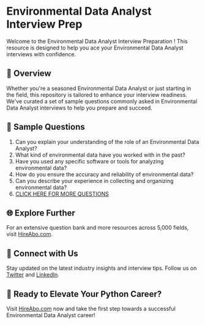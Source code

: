 # Environmental Data Analyst Interview Prep

Welcome to the Environmental Data Analyst Interview Preparation ! This resource is designed to help you ace your Environmental Data Analyst interviews with confidence.

## 🚀 Overview

Whether you're a seasoned Environmental Data Analyst or just starting in the field, this repository is tailored to enhance your interview readiness. We've curated a set of sample questions commonly asked in Environmental Data Analyst interviews to help you prepare and succeed.

## 📝 Sample Questions

1. Can you explain your understanding of the role of an Environmental Data Analyst?
2. What kind of environmental data have you worked with in the past?
3. Have you used any specific software or tools for analyzing environmental data?
4. How do you ensure the accuracy and reliability of environmental data?
5. Can you describe your experience in collecting and organizing environmental data?
6. [CLICK HERE FOR MORE QUESTIONS](https://hireabo.com/job/10_1_22/Environmental%20Data%20Analyst)

## 🌐 Explore Further

For an extensive question bank and more resources across 5,000 fields, visit [HireAbo.com](https://www.hireabo.com).

## 📱 Connect with Us

Stay updated on the latest industry insights and interview tips. Follow us on [Twitter](https://twitter.com/hireabo) and [LinkedIn](https://www.linkedin.com/in/hire-abo-3609972a8/).

## 🚀 Ready to Elevate Your Python Career?

Visit [HireAbo.com](https://www.hireabo.com) now and take the first step towards a successful Environmental Data Analyst career!